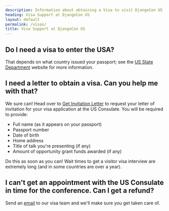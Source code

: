 ```yaml
---
description: Information about obtaining a Visa to visit DjangoCon US
heading: Visa Support at DjangoCon US
layout: default
permalink: /visas/
title: Visa Support at DjangoCon US
---
```


## Do I need a visa to enter the USA?

That depends on what country issued your passport; see the [US State Department](https://travel.state.gov/content/travel/en/us-visas/tourism-visit.html) website for more information.

## I need a letter to obtain a visa. Can you help me with that?

We sure can! Head over to <a href="/invitation">Get Invitation Letter</a> to request your letter of invitation for your visa application at the US Consulate. You will be required to provide:

- Full name (as it appears on your passport)
- Passport number
- Date of birth
- Home address
- Title of talk you're presenting (if any)
- Amount of opportunity grant funds awarded (if any)

Do this as soon as you can! Wait times to get a visitor visa interview are extremely long (and in some countries are over a year).

## I can't get an appointment with the US Consulate in time for the conference. Can I get a refund?

Send an <a href="mailto:{{site.visa_email}}">email</a> to our visa team and we'll make sure you get taken care of.
